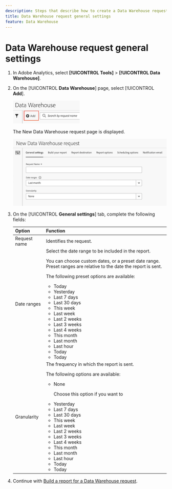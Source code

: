 ```yaml
---
description: Steps that describe how to create a Data Warehouse request.
title: Data Warehouse request general settings
feature: Data Warehouse
---
```

# Data Warehouse request general settings

1. In Adobe Analytics, select **[!UICONTROL Tools]** > **[!UICONTROL Data Warehouse]**.

1. On the [!UICONTROL **Data Warehouse**] page, select [!UICONTROL **Add**].

   ![Button to add a request](assets/dw-add-request.png)

   The New Data Warehouse request page is displayed.

   ![General settings tab](assets/dw-general-settings.png)

1. On the [!UICONTROL **General settings**] tab, complete the following fields:

   |Option | Function | 
   |---------|----------|
   | Request name | Identifies the request. | 
   | Date ranges | Select the date range to be included in the report. <p>You can choose custom dates, or a preset date range. Preset ranges are relative to the date the report is sent.</p><p>The following preset options are available:</p><ul><li>Today</li><li>Yesterday</li><li>Last 7 days</li><li>Last 30 days</li><li>This week</li><li>Last week</li><li>Last 2 weeks</li><li>Last 3 weeks</li><li>Last 4 weeks</li><li>This month</li><li>Last month</li><li>Last hour</li><li>Today</li><li>Today</li></ul> | 
   | Granularity | <!--what does this setting do? It's not the schedule/frequency... -->The frequency in which the report is sent.<p>The following options are available:</p><ul><li>None<p>Choose this option if you want to </p></li><li>Yesterday</li><li>Last 7 days</li><li>Last 30 days</li><li>This week</li><li>Last week</li><li>Last 2 weeks</li><li>Last 3 weeks</li><li>Last 4 weeks</li><li>This month</li><li>Last month</li><li>Last hour</li><li>Today</li><li>Today</li></ul> | 

1. Continue with [Build a report for a Data Warehouse request](/help/export/data-warehouse/create-request/dw-request-build-report.md).